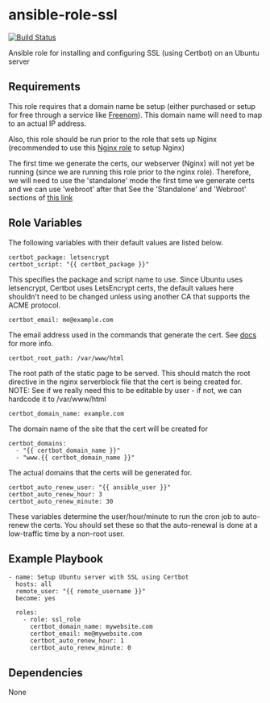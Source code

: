 # ansible-role-ssl

[![Build Status](https://travis-ci.org/CMcDonald82/ansible-role-ssl.svg?branch=master)](https://travis-ci.org/CMcDonald82/ansible-role-ssl)

Ansible role for installing and configuring SSL (using Certbot) on an Ubuntu server

## Requirements

This role requires that a domain name be setup (either purchased or setup for free through a service like [Freenom](http://www.freenom.com/en/index.html?lang=en)). This domain name will need to map to an actual IP address.

Also, this role should be run prior to the role that sets up Nginx (recommended to use this [Nginx role](https://github.com/CMcDonald82/ansible-role-nginx) to setup Nginx)

The first time we generate the certs, our webserver (Nginx) will not yet be running (since we are running this role prior to the nginx role). Therefore, we will need to use the 'standalone' mode the first time we generate certs and we can use 'webroot' after that
See the 'Standalone' and 'Webroot' sections of [this link](https://certbot.eff.org/docs/using.html#getting-certificates-and-choosing-plugins)

## Role Variables

The following variables with their default values are listed below.

```
certbot_package: letsencrypt
certbot_script: "{{ certbot_package }}"
```

This specifies the package and script name to use. Since Ubuntu uses letsencrypt, Certbot uses LetsEncrypt certs, the default values here shouldn't need to be changed unless using another CA that supports the ACME protocol.


```
certbot_email: me@example.com
```

The email address used in the commands that generate the cert. See [docs](https://certbot.eff.org/docs/intro.html#installation) for more info.

```
certbot_root_path: /var/www/html
```

The root path of the static page to be served. This should match the root directive in the nginx serverblock file that the cert is being created for. NOTE: See if we really need this to be editable by user - if not, we can hardcode it to /var/www/html

```
certbot_domain_name: example.com
```

The domain name of the site that the cert will be created for

```
certbot_domains: 
  - "{{ certbot_domain_name }}"
  - "www.{{ certbot_domain_name }}"
```

The actual domains that the certs will be generated for.

```
certbot_auto_renew_user: "{{ ansible_user }}"
certbot_auto_renew_hour: 3
certbot_auto_renew_minute: 30
```

These variables determine the user/hour/minute to run the cron job to auto-renew the certs. You should set these so that the auto-renewal is done at a low-traffic time by a non-root user.

## Example Playbook

```
- name: Setup Ubuntu server with SSL using Certbot
  hosts: all
  remote_user: "{{ remote_username }}"
  become: yes

  roles:
    - role: ssl_role
      certbot_domain_name: mywebsite.com
      certbot_email: me@mywebsite.com
      certbot_auto_renew_hour: 1
      certbot_auto_renew_minute: 0 
```

## Dependencies

None